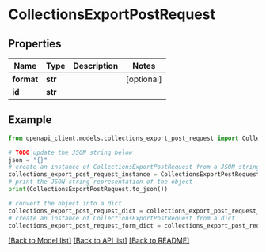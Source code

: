 # CollectionsExportPostRequest


## Properties

Name | Type | Description | Notes
------------ | ------------- | ------------- | -------------
**format** | **str** |  | [optional] 
**id** | **str** |  | 

## Example

```python
from openapi_client.models.collections_export_post_request import CollectionsExportPostRequest

# TODO update the JSON string below
json = "{}"
# create an instance of CollectionsExportPostRequest from a JSON string
collections_export_post_request_instance = CollectionsExportPostRequest.from_json(json)
# print the JSON string representation of the object
print(CollectionsExportPostRequest.to_json())

# convert the object into a dict
collections_export_post_request_dict = collections_export_post_request_instance.to_dict()
# create an instance of CollectionsExportPostRequest from a dict
collections_export_post_request_form_dict = collections_export_post_request.from_dict(collections_export_post_request_dict)
```
[[Back to Model list]](../README.md#documentation-for-models) [[Back to API list]](../README.md#documentation-for-api-endpoints) [[Back to README]](../README.md)


